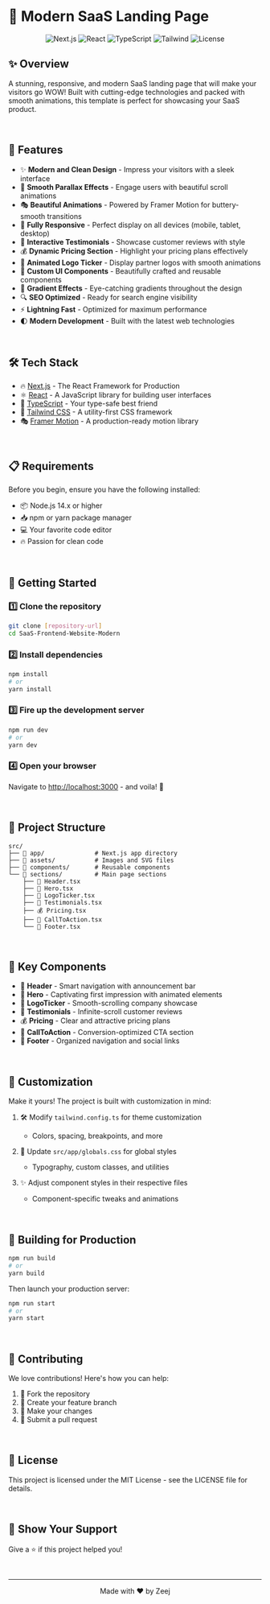 ﻿# 🚀 Modern SaaS Landing Page

<div align="center">

![Next.js](https://img.shields.io/badge/Next.js-14.2.4-black)
![React](https://img.shields.io/badge/React-18-blue)
![TypeScript](https://img.shields.io/badge/TypeScript-Latest-blue)
![Tailwind](https://img.shields.io/badge/Tailwind-3.4.1-38bdf8)
![License](https://img.shields.io/badge/License-MIT-green)

</div>

## ✨ Overview

A stunning, responsive, and modern SaaS landing page that will make your visitors go WOW! Built with cutting-edge technologies and packed with smooth animations, this template is perfect for showcasing your SaaS product.

<br/>

## 🌟 Features

- ✨ **Modern and Clean Design** - Impress your visitors with a sleek interface
- 🌊 **Smooth Parallax Effects** - Engage users with beautiful scroll animations
- 🎭 **Beautiful Animations** - Powered by Framer Motion for buttery-smooth transitions
- 📱 **Fully Responsive** - Perfect display on all devices (mobile, tablet, desktop)
- 🎯 **Interactive Testimonials** - Showcase customer reviews with style
- 💰 **Dynamic Pricing Section** - Highlight your pricing plans effectively
- 🏢 **Animated Logo Ticker** - Display partner logos with smooth animations
- 🎨 **Custom UI Components** - Beautifully crafted and reusable components
- 🌈 **Gradient Effects** - Eye-catching gradients throughout the design
- 🔍 **SEO Optimized** - Ready for search engine visibility
- ⚡ **Lightning Fast** - Optimized for maximum performance
- 🌓 **Modern Development** - Built with the latest web technologies

<br/>

## 🛠️ Tech Stack

- 🔥 [Next.js](https://nextjs.org/) - The React Framework for Production
- ⚛️ [React](https://reactjs.org/) - A JavaScript library for building user interfaces
- 📘 [TypeScript](https://www.typescriptlang.org/) - Your type-safe best friend
- 🎨 [Tailwind CSS](https://tailwindcss.com/) - A utility-first CSS framework
- 🎭 [Framer Motion](https://www.framer.com/motion/) - A production-ready motion library

<br/>

## 📋 Requirements

Before you begin, ensure you have the following installed:
- 📦 Node.js 14.x or higher
- 📥 npm or yarn package manager
- 💻 Your favorite code editor
- 🔥 Passion for clean code

<br/>

## 🚀 Getting Started

### 1️⃣ Clone the repository
```bash
git clone [repository-url]
cd SaaS-Frontend-Website-Modern
```

### 2️⃣ Install dependencies
```bash
npm install
# or
yarn install
```

### 3️⃣ Fire up the development server
```bash
npm run dev
# or
yarn dev
```

### 4️⃣ Open your browser
Navigate to [http://localhost:3000](http://localhost:3000) - and voila! 🎉

<br/>

## 📁 Project Structure

```
src/
├── 📱 app/              # Next.js app directory
├── 🎨 assets/           # Images and SVG files
├── 🧩 components/       # Reusable components
└── 📑 sections/         # Main page sections
    ├── 🎯 Header.tsx
    ├── 🌟 Hero.tsx
    ├── 🏢 LogoTicker.tsx
    ├── 💬 Testimonials.tsx
    ├── 💰 Pricing.tsx
    ├── 🎯 CallToAction.tsx
    └── 👣 Footer.tsx
```

<br/>

## 🧩 Key Components

- 🎯 **Header** - Smart navigation with announcement bar
- 🌟 **Hero** - Captivating first impression with animated elements
- 🏢 **LogoTicker** - Smooth-scrolling company showcase
- 💬 **Testimonials** - Infinite-scroll customer reviews
- 💰 **Pricing** - Clear and attractive pricing plans
- 🎯 **CallToAction** - Conversion-optimized CTA section
- 👣 **Footer** - Organized navigation and social links

<br/>

## 🎨 Customization

Make it yours! The project is built with customization in mind:

1. 🛠️ Modify `tailwind.config.ts` for theme customization
   - Colors, spacing, breakpoints, and more
   
2. 🎯 Update `src/app/globals.css` for global styles
   - Typography, custom classes, and utilities
   
3. ✨ Adjust component styles in their respective files
   - Component-specific tweaks and animations

<br/>

## 🚀 Building for Production

```bash
npm run build
# or
yarn build
```

Then launch your production server:
```bash
npm run start
# or
yarn start
```

<br/>

## 🤝 Contributing

We love contributions! Here's how you can help:

1. 🍴 Fork the repository
2. 🌿 Create your feature branch
3. 💪 Make your changes
4. 🚀 Submit a pull request

<br/>

## 📝 License

This project is licensed under the MIT License - see the LICENSE file for details.

<br/>

## 💫 Show Your Support

Give a ⭐️ if this project helped you!

<br/>

---

<div align="center">
Made with ❤️ by Zeej
</div>
